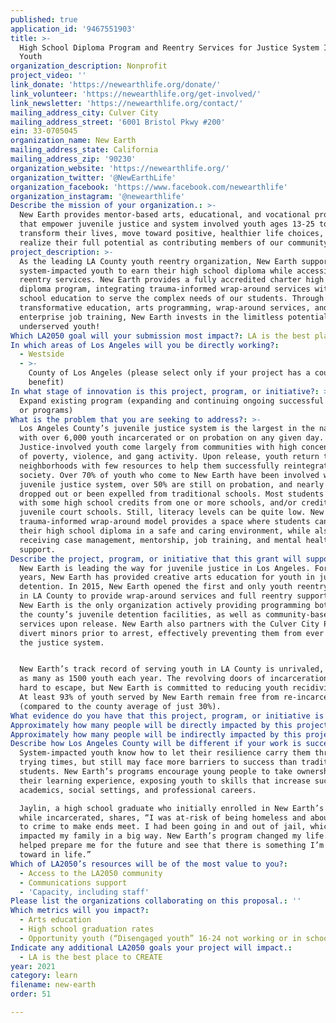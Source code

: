 ```yaml
---
published: true
application_id: '9467551903'
title: >-
  High School Diploma Program and Reentry Services for Justice System Impacted
  Youth
organization_description: Nonprofit
project_video: ''
link_donate: 'https://newearthlife.org/donate/'
link_volunteer: 'https://newearthlife.org/get-involved/'
link_newsletter: 'https://newearthlife.org/contact/'
mailing_address_city: Culver City
mailing_address_street: '6001 Bristol Pkwy #200'
ein: 33-0705045
organization_name: New Earth
mailing_address_state: California
mailing_address_zip: '90230'
organization_website: 'https://newearthlife.org/'
organization_twitter: '@NewEarthLife'
organization_facebook: 'https://www.facebook.com/newearthlife'
organization_instagram: '@newearthlife'
Describe the mission of your organization.: >-
  New Earth provides mentor-based arts, educational, and vocational programs
  that empower juvenile justice and system involved youth ages 13-25 to
  transform their lives, move toward positive, healthier life choices, and
  realize their full potential as contributing members of our community.
project_description: >-
  As the leading LA County youth reentry organization, New Earth supports
  system-impacted youth to earn their high school diploma while accessing
  reentry services. New Earth provides a fully accredited charter high school
  diploma program, integrating trauma-informed wrap-around services with high
  school education to serve the complex needs of our students. Through
  transformative education, arts programming, wrap-around services, and social
  enterprise job training, New Earth invests in the limitless potential of LA’s
  underserved youth!  
Which LA2050 goal will your submission most impact?: LA is the best place to LEARN
In which areas of Los Angeles will you be directly working?:
  - Westside
  - >-
    County of Los Angeles (please select only if your project has a countywide
    benefit)
In what stage of innovation is this project, program, or initiative?: >-
  Expand existing program (expanding and continuing ongoing successful projects
  or programs)
What is the problem that you are seeking to address?: >-
  Los Angeles County’s juvenile justice system is the largest in the nation,
  with over 6,000 youth incarcerated or on probation on any given day.
  Justice-involved youth come largely from communities with high concentrations
  of poverty, violence, and gang activity. Upon release, youth return to their
  neighborhoods with few resources to help them successfully reintegrate into
  society. Over 70% of youth who come to New Earth have been involved with the
  juvenile justice system, over 50% are still on probation, and nearly 75% have
  dropped out or been expelled from traditional schools. Most students arrive
  with some high school credits from one or more schools, and/or credits from
  juvenile court schools. Still, literacy levels can be quite low. New Earth’s
  trauma-informed wrap-around model provides a space where students can earn
  their high school diploma in a safe and caring environment, while also
  receiving case management, mentorship, job training, and mental health
  support. 
Describe the project, program, or initiative that this grant will support to address the problem identified.: >-
  New Earth is leading the way for juvenile justice in Los Angeles. For over 16
  years, New Earth has provided creative arts education for youth in juvenile
  detention. In 2015, New Earth opened the first and only youth reentry center
  in LA County to provide wrap-around services and full reentry support. Today,
  New Earth is the only organization actively providing programming both inside
  the county’s juvenile detention facilities, as well as community-based reentry
  services upon release. New Earth also partners with the Culver City PD to
  divert minors prior to arrest, effectively preventing them from ever entering
  the justice system.


  New Earth’s track record of serving youth in LA County is unrivaled, serving
  as many as 1500 youth each year. The revolving doors of incarceration can be
  hard to escape, but New Earth is committed to reducing youth recidivism rates.
  At least 93% of youth served by New Earth remain free from re-incarceration
  (compared to the county average of just 30%).
What evidence do you have that this project, program, or initiative is or will be successful, and how will you define and measure success?: "New Earth provides vital access to trauma-informed individualized educational programming for system-impacted (foster care, juvenile justice, and/or homeless) youth. New Earth’s program design allows for independent study and individualized education plans, in conjunction with necessary wrap-around reentry services to set youth on a path to succeed and thrive. \n\nSuccess of New Earth’s program is based upon the following metrics: \n*\tAt least 80 youth will participate in New Earth’s charter high school program during the grant period, accessing educational support + clinical case management and wrap-around reentry services \n*\tAt least 60 young people ages 13-18 will be diverted to New Earth’s after school diversion programs preventing them from EVER entering the juvenile justice system\n*\tAt least 125 incarcerated youth will participate in New Earth’s arts and education programming in juvenile detention\n*\t85%+ of seniors will graduate with their High School Diploma\n*\t95%+ of youth served will report that New Earth’s programs made a positive impact on their lives, evidenced by improved reading and writing skills and enhanced self-confidence and life skills\n*\t99%+ of youth who participate in New Earth’s post-release programs will successfully transition back into the community, as evidenced by obtaining a high school diploma or employment\n*\t93%+ of youth served will remain free from re-incarceration "
Approximately how many people will be directly impacted by this project, program, or initiative?: '80'
Approximately how many people will be indirectly impacted by this project, program, or initiative?: '300'
Describe how Los Angeles County will be different if your work is successful.: >-
  System-impacted youth know how to let their resilience carry them through
  trying times, but still may face more barriers to success than traditional
  students. New Earth’s programs encourage young people to take ownership of
  their learning experience, exposing youth to skills that increase success in
  academics, social settings, and professional careers. 

  Jaylin, a high school graduate who initially enrolled in New Earth’s programs
  while incarcerated, shares, “I was at-risk of being homeless and about to turn
  to crime to make ends meet. I had been going in and out of jail, which
  impacted my family in a big way. New Earth’s program changed my life. It
  helped prepare me for the future and see that there is something I’m working
  toward in life.”
Which of LA2050’s resources will be of the most value to you?:
  - Access to the LA2050 community
  - Communications support
  - 'Capacity, including staff'
Please list the organizations collaborating on this proposal.: ''
Which metrics will you impact?:
  - Arts education
  - High school graduation rates
  - Opportunity youth (“Disengaged youth” 16-24 not working or in school)
Indicate any additional LA2050 goals your project will impact.:
  - LA is the best place to CREATE
year: 2021
category: learn
filename: new-earth
order: 51

---
```

